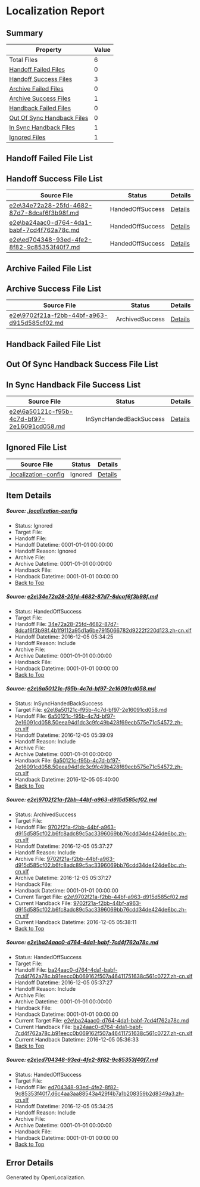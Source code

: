 # <a name='report-top'></a> Localization Report

## Summary
 Property | Value 
 -------- | ----- 
 Total Files | 6
[ Handoff Failed Files ](#handoff-failed-list)| 0
[ Handoff Success Files ](#handoff-success-list)| 3
[ Archive Failed Files ](#archive-failed-list)| 0
[ Archive Success Files ](#archive-success-list)| 1
[ Handback Failed Files ](#handback-failed-list)| 0
[ Out Of Sync Handback Files ](#outofsync-handback-success-list)| 0
[ In Sync Handback Files ](#insync-handback-success-list)| 1
[ Ignored Files ](#ignored-list)| 1

## <a name='handoff-failed-list'></a> Handoff Failed File List

## <a name='handoff-success-list'></a> Handoff Success File List
 Source File | Status | Details 
 ----------- | ------ | ------- 
 [e2e\34e72a28-25fd-4682-87d7-8dcaf6f3b98f.md](https://github.com/OpenLocalizationTestOrg/ol-test0/blob/86361729b50cf1dc95ef0e34fa48e0c6c3f712f6/e2e/34e72a28-25fd-4682-87d7-8dcaf6f3b98f.md) | HandedOffSuccess | [Details](#40aeb87629dbca40f855cb21e606d7519011d6331)
 [e2e\ba24aac0-d764-4da1-babf-7cd4f762a78c.md](https://github.com/OpenLocalizationTestOrg/ol-test0/blob/59e04985d6d9f9dc1ffbf6b6287e63afdaf182f8/e2e/ba24aac0-d764-4da1-babf-7cd4f762a78c.md) | HandedOffSuccess | [Details](#eca5aff4860c827850a7feb2ad6f5ce3fb49021e4)
 [e2e\ed704348-93ed-4fe2-8f82-9c85353f40f7.md](https://github.com/OpenLocalizationTestOrg/ol-test0/blob/86361729b50cf1dc95ef0e34fa48e0c6c3f712f6/e2e/ed704348-93ed-4fe2-8f82-9c85353f40f7.md) | HandedOffSuccess | [Details](#5dbdc4220e9784da0657d6ceb87c09dfdd1242775)

## <a name='archive-failed-list'></a> Archive Failed File List

## <a name='archive-success-list'></a> Archive Success File List
 Source File | Status | Details 
 ----------- | ------ | ------- 
 [e2e\9702f21a-f2bb-44bf-a963-d915d585cf02.md](https://github.com/OpenLocalizationTestOrg/ol-test0/blob/59e04985d6d9f9dc1ffbf6b6287e63afdaf182f8/e2e/9702f21a-f2bb-44bf-a963-d915d585cf02.md) | ArchivedSuccess | [Details](#9de5eee71ae45c5d0381482ef58a0d2c02c555593)

## <a name='handback-failed-list'></a> Handback Failed File List

## <a name='outofsync-handback-success-list'></a> Out Of Sync Handback Success File List

## <a name='insync-handback-success-list'></a> In Sync Handback File Success List
 Source File | Status | Details 
 ----------- | ------ | ------- 
 [e2e\6a50121c-f95b-4c7d-bf97-2e16091cd058.md](https://github.com/OpenLocalizationTestOrg/ol-test0/blob/8512f4834f1836d4c0e3f25587ac733dad1b8cf2/e2e/6a50121c-f95b-4c7d-bf97-2e16091cd058.md) | InSyncHandedBackSuccess | [Details](#0b50ad3dc339ac51c9aa7163d19e3cc9fc2745e52)

## <a name='ignored-list'></a> Ignored File List
 Source File | Status | Details 
 ----------- | ------ | ------- 
 [.localization-config](https://github.com/OpenLocalizationTestOrg/ol-test0/blob/8512f4834f1836d4c0e3f25587ac733dad1b8cf2/.localization-config) | Ignored | [Details](#c268a05ecaa7ec85942ed632c29928ee5bd6da8d0)

## Item Details
##### <a name='c268a05ecaa7ec85942ed632c29928ee5bd6da8d0'></a> Source: [.localization-config](https://github.com/OpenLocalizationTestOrg/ol-test0/blob/8512f4834f1836d4c0e3f25587ac733dad1b8cf2/.localization-config)
* Status: Ignored
* Target File: 
* Handoff File: 
* Handoff Datetime: 0001-01-01 00:00:00
* Handoff Reason: Ignored
* Archive File: 
* Archive Datetime: 0001-01-01 00:00:00
* Handback File: 
* Handback Datetime: 0001-01-01 00:00:00
* [Back to Top](#report-top)

##### <a name='40aeb87629dbca40f855cb21e606d7519011d6331'></a> Source: [e2e\34e72a28-25fd-4682-87d7-8dcaf6f3b98f.md](https://github.com/OpenLocalizationTestOrg/ol-test0/blob/86361729b50cf1dc95ef0e34fa48e0c6c3f712f6/e2e/34e72a28-25fd-4682-87d7-8dcaf6f3b98f.md)
* Status: HandedOffSuccess
* Target File: 
* Handoff File: [34e72a28-25fd-4682-87d7-8dcaf6f3b98f.4b1f9112a95d1a6be7915066782d9222f220d123.zh-cn.xlf](https://github.com/OpenLocalizationTestOrg/ol-test0-handoff/blob/d628b42d569b6da813db34dd06faf63172a83c76/ol-handoff/OpenLocalizationTestOrg/ol-test0-zhcn/shujia/ht/34e72a28-25fd-4682-87d7-8dcaf6f3b98f.4b1f9112a95d1a6be7915066782d9222f220d123.zh-cn.xlf)
* Handoff Datetime: 2016-12-05 05:34:25
* Handoff Reason: Include
* Archive File: 
* Archive Datetime: 0001-01-01 00:00:00
* Handback File: 
* Handback Datetime: 0001-01-01 00:00:00
* [Back to Top](#report-top)

##### <a name='0b50ad3dc339ac51c9aa7163d19e3cc9fc2745e52'></a> Source: [e2e\6a50121c-f95b-4c7d-bf97-2e16091cd058.md](https://github.com/OpenLocalizationTestOrg/ol-test0/blob/8512f4834f1836d4c0e3f25587ac733dad1b8cf2/e2e/6a50121c-f95b-4c7d-bf97-2e16091cd058.md)
* Status: InSyncHandedBackSuccess
* Target File: [e2e\6a50121c-f95b-4c7d-bf97-2e16091cd058.md](https://github.com/OpenLocalizationTestOrg/ol-test0-zhcn/blob/f586b0f00761a29b8f94b81d3c00a10d443e7ddc/e2e/6a50121c-f95b-4c7d-bf97-2e16091cd058.md)
* Handoff File: [6a50121c-f95b-4c7d-bf97-2e16091cd058.50eea94d1dc3c9fc49b428f69ecb575e71c54572.zh-cn.xlf](https://github.com/OpenLocalizationTestOrg/ol-test0-handoff/blob/c91474840554a62329f59fe1d70e56f693901c22/ol-handoff/OpenLocalizationTestOrg/ol-test0-zhcn/shujia/ht/6a50121c-f95b-4c7d-bf97-2e16091cd058.50eea94d1dc3c9fc49b428f69ecb575e71c54572.zh-cn.xlf)
* Handoff Datetime: 2016-12-05 05:39:09
* Handoff Reason: Include
* Archive File: 
* Archive Datetime: 0001-01-01 00:00:00
* Handback File: [6a50121c-f95b-4c7d-bf97-2e16091cd058.50eea94d1dc3c9fc49b428f69ecb575e71c54572.zh-cn.xlf](https://github.com/OpenLocalizationTestOrg/ol-test0-handback/blob/5c88bb9fbcc13ae332f877dd3262e9163d3735b9/ol-handback/OpenLocalizationTestOrg/ol-test0-zhcn/shujia/ht/6a50121c-f95b-4c7d-bf97-2e16091cd058.50eea94d1dc3c9fc49b428f69ecb575e71c54572.zh-cn.xlf)
* Handback Datetime: 2016-12-05 05:40:00
* [Back to Top](#report-top)

##### <a name='9de5eee71ae45c5d0381482ef58a0d2c02c555593'></a> Source: [e2e\9702f21a-f2bb-44bf-a963-d915d585cf02.md](https://github.com/OpenLocalizationTestOrg/ol-test0/blob/59e04985d6d9f9dc1ffbf6b6287e63afdaf182f8/e2e/9702f21a-f2bb-44bf-a963-d915d585cf02.md)
* Status: ArchivedSuccess
* Target File: 
* Handoff File: [9702f21a-f2bb-44bf-a963-d915d585cf02.b6fc8adc89c5ac3396069bb76cdd34de424de6bc.zh-cn.xlf](https://github.com/OpenLocalizationTestOrg/ol-test0-handoff/blob/65cfb221280b5f466d6d0efb03fecb541be6caf8/ol-handoff/OpenLocalizationTestOrg/ol-test0-zhcn/shujia/ht/9702f21a-f2bb-44bf-a963-d915d585cf02.b6fc8adc89c5ac3396069bb76cdd34de424de6bc.zh-cn.xlf)
* Handoff Datetime: 2016-12-05 05:37:27
* Handoff Reason: Include
* Archive File: [9702f21a-f2bb-44bf-a963-d915d585cf02.b6fc8adc89c5ac3396069bb76cdd34de424de6bc.zh-cn.xlf](https://github.com/OpenLocalizationTestOrg/ol-test0-handoff/blob/c170442fb47b5ceb8ff4ab99f9f236246a37dde2/ol-archive/OpenLocalizationTestOrg/ol-test0-zhcn/shujia/ht/9702f21a-f2bb-44bf-a963-d915d585cf02.b6fc8adc89c5ac3396069bb76cdd34de424de6bc.zh-cn.xlf)
* Archive Datetime: 2016-12-05 05:37:27
* Handback File: 
* Handback Datetime: 0001-01-01 00:00:00
* Current Target File: [e2e\9702f21a-f2bb-44bf-a963-d915d585cf02.md](https://github.com/OpenLocalizationTestOrg/ol-test0-zhcn/blob/176f731a9e5254e5483f1f7729bb56745085f066/e2e/9702f21a-f2bb-44bf-a963-d915d585cf02.md)
* Current Handback File: [9702f21a-f2bb-44bf-a963-d915d585cf02.b6fc8adc89c5ac3396069bb76cdd34de424de6bc.zh-cn.xlf](https://github.com/OpenLocalizationTestOrg/ol-test0-handback/blob/850c866c9005d7aa00036dba2c0454e4d6f237ff/ol-handback/OpenLocalizationTestOrg/ol-test0-zhcn/shujia/ht/9702f21a-f2bb-44bf-a963-d915d585cf02.b6fc8adc89c5ac3396069bb76cdd34de424de6bc.zh-cn.xlf)
* Current Handback Datetime: 2016-12-05 05:38:11
* [Back to Top](#report-top)

##### <a name='eca5aff4860c827850a7feb2ad6f5ce3fb49021e4'></a> Source: [e2e\ba24aac0-d764-4da1-babf-7cd4f762a78c.md](https://github.com/OpenLocalizationTestOrg/ol-test0/blob/59e04985d6d9f9dc1ffbf6b6287e63afdaf182f8/e2e/ba24aac0-d764-4da1-babf-7cd4f762a78c.md)
* Status: HandedOffSuccess
* Target File: 
* Handoff File: [ba24aac0-d764-4da1-babf-7cd4f762a78c.b91eecc0b069162f507a46411751638c561c0727.zh-cn.xlf](https://github.com/OpenLocalizationTestOrg/ol-test0-handoff/blob/65cfb221280b5f466d6d0efb03fecb541be6caf8/ol-handoff/OpenLocalizationTestOrg/ol-test0-zhcn/shujia/ht/ba24aac0-d764-4da1-babf-7cd4f762a78c.b91eecc0b069162f507a46411751638c561c0727.zh-cn.xlf)
* Handoff Datetime: 2016-12-05 05:37:27
* Handoff Reason: Include
* Archive File: 
* Archive Datetime: 0001-01-01 00:00:00
* Handback File: 
* Handback Datetime: 0001-01-01 00:00:00
* Current Target File: [e2e\ba24aac0-d764-4da1-babf-7cd4f762a78c.md](https://github.com/OpenLocalizationTestOrg/ol-test0-zhcn/blob/f5335ab8ddc073d7aa711972aa5a6ae81641c33b/e2e/ba24aac0-d764-4da1-babf-7cd4f762a78c.md)
* Current Handback File: [ba24aac0-d764-4da1-babf-7cd4f762a78c.b91eecc0b069162f507a46411751638c561c0727.zh-cn.xlf](https://github.com/OpenLocalizationTestOrg/ol-test0-handback/blob/b51c435ce49da023c6dce405f9a7bf2b0bf251f6/ol-handback/OpenLocalizationTestOrg/ol-test0-zhcn/shujia/ht/ba24aac0-d764-4da1-babf-7cd4f762a78c.b91eecc0b069162f507a46411751638c561c0727.zh-cn.xlf)
* Current Handback Datetime: 2016-12-05 05:36:33
* [Back to Top](#report-top)

##### <a name='5dbdc4220e9784da0657d6ceb87c09dfdd1242775'></a> Source: [e2e\ed704348-93ed-4fe2-8f82-9c85353f40f7.md](https://github.com/OpenLocalizationTestOrg/ol-test0/blob/86361729b50cf1dc95ef0e34fa48e0c6c3f712f6/e2e/ed704348-93ed-4fe2-8f82-9c85353f40f7.md)
* Status: HandedOffSuccess
* Target File: 
* Handoff File: [ed704348-93ed-4fe2-8f82-9c85353f40f7.d6c4aa3aa88543a429f4b7a1b208359b2d8349a3.zh-cn.xlf](https://github.com/OpenLocalizationTestOrg/ol-test0-handoff/blob/d628b42d569b6da813db34dd06faf63172a83c76/ol-handoff/OpenLocalizationTestOrg/ol-test0-zhcn/shujia/ht/ed704348-93ed-4fe2-8f82-9c85353f40f7.d6c4aa3aa88543a429f4b7a1b208359b2d8349a3.zh-cn.xlf)
* Handoff Datetime: 2016-12-05 05:34:25
* Handoff Reason: Include
* Archive File: 
* Archive Datetime: 0001-01-01 00:00:00
* Handback File: 
* Handback Datetime: 0001-01-01 00:00:00
* [Back to Top](#report-top)


## Error Details

Generated by OpenLocalization.

